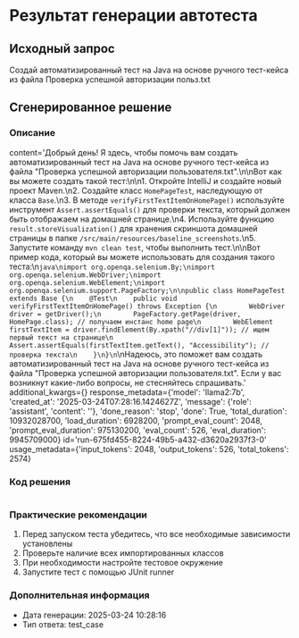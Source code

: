 
# Результат генерации автотеста
## Исходный запрос
Создай автоматизированный тест на Java на основе ручного тест-кейса из файла Проверка успешной авторизации польз.txt

## Сгенерированное решение
### Описание
content='Добрый день! Я здесь, чтобы помочь вам создать автоматизированный тест на Java на основе ручного тест-кейса из файла "Проверка успешной авторизации пользователя.txt".\n\nВот как вы можете создать такой тест:\n\n1. Откройте IntelliJ и создайте новый проект Maven.\n2. Создайте класс `HomePageTest`, наследующую от класса `Base`.\n3. В методе `verifyFirstTextItemOnHomePage()` используйте инструмент `Assert.assertEquals()` для проверки текста, который должен быть отображаем на домашней странице.\n4. Используйте функцию `result.storeVisualization()` для хранения скриншота домашней страницы в папке `/src/main/resources/baseline_screenshots`.\n5. Запустите команду `mvn clean test`, чтобы выполнить тест.\n\nВот пример кода, который вы можете использовать для создания такого теста:\n```java\nimport org.openqa.selenium.By;\nimport org.openqa.selenium.WebDriver;\nimport org.openqa.selenium.WebElement;\nimport org.openqa.selenium.support.PageFactory;\n\npublic class HomePageTest extends Base {\n    @Test\n    public void verifyFirstTextItemOnHomePage() throws Exception {\n        WebDriver driver = getDriver();\n        PageFactory.getPage(driver, HomePage.class); // получаем инстанс home page\n        WebElement firstTextItem = driver.findElement(By.xpath("//div[1]")); // ищем первый текст на странице\n        Assert.assertEquals(firstTextItem.getText(), "Accessibility"); // проверка текста\n    }\n}\n```\nНадеюсь, это поможет вам создать автоматизированный тест на Java на основе ручного тест-кейса из файла "Проверка успешной авторизации пользователя.txt". Если у вас возникнут какие-либо вопросы, не стесняйтесь спрашивать.' additional_kwargs={} response_metadata={'model': 'llama2:7b', 'created_at': '2025-03-24T07:28:16.1424627Z', 'message': {'role': 'assistant', 'content': ''}, 'done_reason': 'stop', 'done': True, 'total_duration': 10932028700, 'load_duration': 6928200, 'prompt_eval_count': 2048, 'prompt_eval_duration': 975130200, 'eval_count': 526, 'eval_duration': 9945709000} id='run-675fd455-8224-49b5-a432-d3620a2937f3-0' usage_metadata={'input_tokens': 2048, 'output_tokens': 526, 'total_tokens': 2574}

### Код решения
```java

```

### Практические рекомендации
1. Перед запуском теста убедитесь, что все необходимые зависимости установлены
2. Проверьте наличие всех импортированных классов
3. При необходимости настройте тестовое окружение
4. Запустите тест с помощью JUnit runner

### Дополнительная информация
- Дата генерации: 2025-03-24 10:28:16
- Тип ответа: test_case
